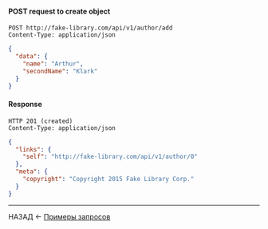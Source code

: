 #### POST request to create object

```
POST http://fake-library.com/api/v1/author/add
Content-Type: application/json
```
```json
{
  "data": {
    "name": "Arthur",
    "secondName": "Klark"
  }
}
```

#### Response

```
HTTP 201 (created)
Content-Type: application/json
```
```json
{
  "links": {
    "self": "http://fake-library.com/api/v1/author/0"
  },
  "meta": {
    "copyright": "Copyright 2015 Fake Library Corp."
  }
}
```

---

НАЗАД <- [Примеры запросов](./examples.md)